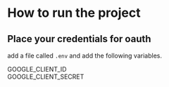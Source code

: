 # How to run the project

## Place your credentials for oauth

add a file called `.env` and add the following variables.

GOOGLE_CLIENT_ID \
GOOGLE_CLIENT_SECRET
